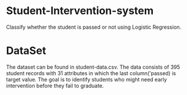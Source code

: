# Student-Intervention-system
Classify whether the student is passed or not using Logistic Regression.

# DataSet
The dataset can be found in student-data.csv. The data consists of 395 student records with 31 attributes in which the last column('passed) is target value. The goal is to identify students who might need early intervention before they fail to graduate.
